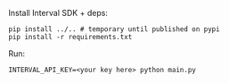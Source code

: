 Install Interval SDK + deps:

```
pip install ../.. # temporary until published on pypi
pip install -r requirements.txt
```

Run:

```
INTERVAL_API_KEY=<your key here> python main.py
```
